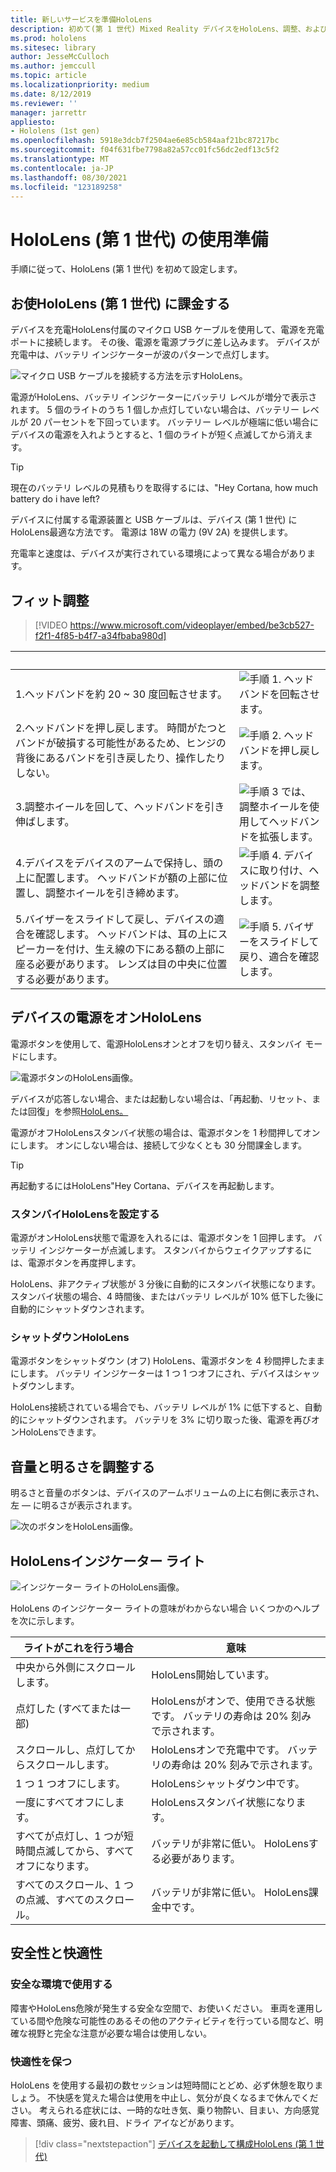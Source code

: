```yaml
---
title: 新しいサービスを準備HoloLens
description: 初めて(第 1 世代) Mixed Reality デバイスをHoloLens、調整、およびセットアップする方法について説明します。
ms.prod: hololens
ms.sitesec: library
author: JesseMcCulloch
ms.author: jemccull
ms.topic: article
ms.localizationpriority: medium
ms.date: 8/12/2019
ms.reviewer: ''
manager: jarrettr
appliesto:
- Hololens (1st gen)
ms.openlocfilehash: 5918e3dcb7f2504ae6e85cb584aaf21bc87217bc
ms.sourcegitcommit: f04f631fbe7798a82a57cc01fc56dc2edf13c5f2
ms.translationtype: MT
ms.contentlocale: ja-JP
ms.lasthandoff: 08/30/2021
ms.locfileid: "123189258"
---
```

# <a name="get-your-hololens-1st-gen-ready-to-use"></a>HoloLens (第 1 世代) の使用準備

手順に従って、HoloLens (第 1 世代) を初めて設定します。

## <a name="charge-your-hololens-1st-gen"></a>お使HoloLens (第 1 世代) に課金する

デバイスを充電HoloLens付属のマイクロ USB ケーブルを使用して、電源を充電ポートに接続します。 その後、電源を電源プラグに差し込みます。 デバイスが充電中は、バッテリ インジケーターが波のパターンで点灯します。

![マイクロ USB ケーブルを接続する方法を示すHoloLens。](./images/hololens-charging.png)

電源がHoloLens、バッテリ インジケーターにバッテリ レベルが増分で表示されます。 5 個のライトのうち 1 個しか点灯していない場合は、バッテリー レベルが 20 パーセントを下回っています。 バッテリー レベルが極端に低い場合にデバイスの電源を入れようとすると、1 個のライトが短く点滅してから消えます。

> [!TIP]
> 現在のバッテリ レベルの見積もりを取得するには、"Hey Cortana, how much battery do i have left?

デバイスに付属する電源装置と USB ケーブルは、デバイス (第 1 世代) にHoloLens最適な方法です。  電源は 18W の電力 (9V 2A) を提供します。

充電率と速度は、デバイスが実行されている環境によって異なる場合があります。

## <a name="adjust-fit"></a>フィット調整

> [!VIDEO https://www.microsoft.com/videoplayer/embed/be3cb527-f2f1-4f85-b4f7-a34fbaba980d]

| &nbsp; | &nbsp; |
|:--- |:--- |
|1.ヘッドバンドを約 20 ~ 30 度回転させます。|![手順 1. ヘッドバンドを回転させます。](./images/FitGuideStep1.png)|
|2.ヘッドバンドを押し戻します。 時間がたつとバンドが破損する可能性があるため、ヒンジの背後にあるバンドを引き戻したり、操作したりしない。|![手順 2. ヘッドバンドを押し戻します。](./images/FitGuideStep2.png)|
|3.調整ホイールを回して、ヘッドバンドを引き伸ばします。 |![手順 3 では、調整ホイールを使用してヘッドバンドを拡張します。](./images/FitGuideStep3.png)|
|4.デバイスをデバイスのアームで保持し、頭の上に配置します。 ヘッドバンドが額の上部に位置し、調整ホイールを引き締めます。|![手順 4. デバイスに取り付け、ヘッドバンドを調整します。](./images/FitGuideStep4.png)|
|5.バイザーをスライドして戻し、デバイスの適合を確認します。 ヘッドバンドは、耳の上にスピーカーを付け、生え線の下にある額の上部に座る必要があります。 レンズは目の中央に位置する必要があります。|![手順 5. バイザーをスライドして戻り、適合を確認します。](./images/FitGuideSetep5.png)|

## <a name="turn-on-your-hololens"></a>デバイスの電源をオンHoloLens

電源ボタンを使用して、電源HoloLensオンとオフを切り替え、スタンバイ モードにします。

![電源ボタンのHoloLens画像。](./images/hololens-power.png)

デバイスが応答しない場合、または起動しない場合は、「再起動、リセット、または回復」を参照[HoloLens。](hololens-restart-recover.md)

電源がオフHoloLensスタンバイ状態の場合は、電源ボタンを 1 秒間押してオンにします。 オンにしない場合は、接続して少なくとも 30 分間課金します。

> [!TIP]
> 再起動するにはHoloLens"Hey Cortana、デバイスを再起動します。

### <a name="put-hololens-in-standby"></a>スタンバイHoloLensを設定する

電源がオンHoloLens状態で電源を入れるには、電源ボタンを 1 回押します。 バッテリ インジケーターが点滅します。 スタンバイからウェイクアップするには、電源ボタンを再度押します。

HoloLens、非アクティブ状態が 3 分後に自動的にスタンバイ状態になります。 スタンバイ状態の場合、4 時間後、またはバッテリ レベルが 10% 低下した後に自動的にシャットダウンされます。

### <a name="shut-down-hololens"></a>シャットダウンHoloLens

電源ボタンをシャットダウン (オフ) HoloLens、電源ボタンを 4 秒間押したままにします。 バッテリ インジケーターは 1 つ 1 つオフにされ、デバイスはシャットダウンします。

HoloLens接続されている場合でも、バッテリ レベルが 1% に低下すると、自動的にシャットダウンされます。 バッテリを 3% に切り取った後、電源を再びオンHoloLensできます。

## <a name="adjust-volume-and-brightness"></a>音量と明るさを調整する

明るさと音量のボタンは、デバイスのアームボリュームの上に右側に表示され、左 &mdash; に明るさが表示されます。

![次のボタンをHoloLens画像。](./images/hololens-buttons.jpg)

## <a name="hololens-indicator-lights"></a>HoloLensインジケーター ライト

![インジケーター ライトのHoloLens画像。](./images/hololens-lights.png)

HoloLens のインジケーター ライトの意味がわからない場合 いくつかのヘルプを次に示します。

|ライトがこれを行う場合 |意味 |
|---|---|
|中央から外側にスクロールします。 |HoloLens開始しています。 |
|点灯した (すべてまたは一部) |HoloLensがオンで、使用できる状態です。 バッテリの寿命は 20% 刻みで示されます。 |
|スクロールし、点灯してからスクロールします。 |HoloLensオンで充電中です。 バッテリの寿命は 20% 刻みで示されます。 |
|1 つ 1 つオフにします。 |HoloLensシャットダウン中です。 |
|一度にすべてオフにします。 |HoloLensスタンバイ状態になります。 |
|すべてが点灯し、1 つが短時間点滅してから、すべてオフになります。 |バッテリが非常に低い。 HoloLensする必要があります。 |
|すべてのスクロール、1 つの点滅、すべてのスクロール。 |バッテリが非常に低い。 HoloLens課金中です。 |

## <a name="safety-and-comfort"></a>安全性と快適性

### <a name="use-in-safe-surroundings"></a>安全な環境で使用する

障害やHoloLens危険が発生する安全な空間で、お使いください。 車両を運用している間や危険な可能性のあるその他のアクティビティを行っている間など、明確な視野と完全な注意が必要な場合は使用しない。

### <a name="stay-comfortable"></a>快適性を保つ

HoloLens を使用する最初の数セッションは短時間にとどめ、必ず休憩を取りましょう。 不快感を覚えた場合は使用を中止し、気分が良くなるまで休んでください。 考えられる症状には、一時的な吐き気、乗り物酔い、目まい、方向感覚障害、頭痛、疲労、疲れ目、ドライ アイなどがあります。

> [!div class="nextstepaction"]
> [デバイスを起動して構成HoloLens (第 1 世代)](hololens1-start.md)
